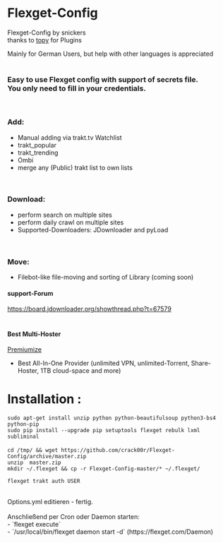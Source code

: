 
# Flexget-Config

Flexget-Config by snickers<br>
thanks to [topy](https://github.com/topy) for Plugins <br>

Mainly for German Users, but help with other languages is appreciated <br>
<br>
### Easy to use Flexget config with support of secrets file. <br>  You only need to fill in your credentials. <br>
<br>

### Add: <br>
- Manual adding via trakt.tv Watchlist <br>
- trakt_popular <br>
- trakt_trending <br>
- Ombi <br>
- merge any (Public) trakt list to own lists <br>
<br>

### Download:<br>
- perform search on multiple sites <br>
- perform daily crawl on multiple sites <br>
- Supported-Downloaders: JDownloader and pyLoad <br>
<br>

### Move:<br>
- Filebot-like file-moving and sorting of Library (coming soon) <br>

#### support-Forum<br>
https://board.jdownloader.org/showthread.php?t=67579  <br>

#
#### Best Multi-Hoster
[Premiumize](https://www.premiumize.me/ref/709558658) <br>
- Best All-In-One Provider (unlimited VPN, unlimited-Torrent, Share-Hoster, 1TB cloud-space and more) <br>

 # Installation :
`sudo apt-get install unzip python python-beautifulsoup python3-bs4 python-pip` <br>
`sudo pip install --upgrade pip setuptools flexget rebulk lxml subliminal`<br>
<br>
`cd /tmp/ && wget https://github.com/crack00r/Flexget-Config/archive/master.zip`<br>
`unzip  master.zip`<br>
`mkdir ~/.flexget && cp -r Flexget-Config-master/* ~/.flexget/`<br>

`flexget trakt auth USER`<br>


<br>
Options.yml editieren - fertig.<br>
<br>
Anschließend per Cron oder Daemon starten:<br>
- `flexget execute` <br>
- `/usr/local/bin/flexget daemon start -d` (https://flexget.com/Daemon) <br>
